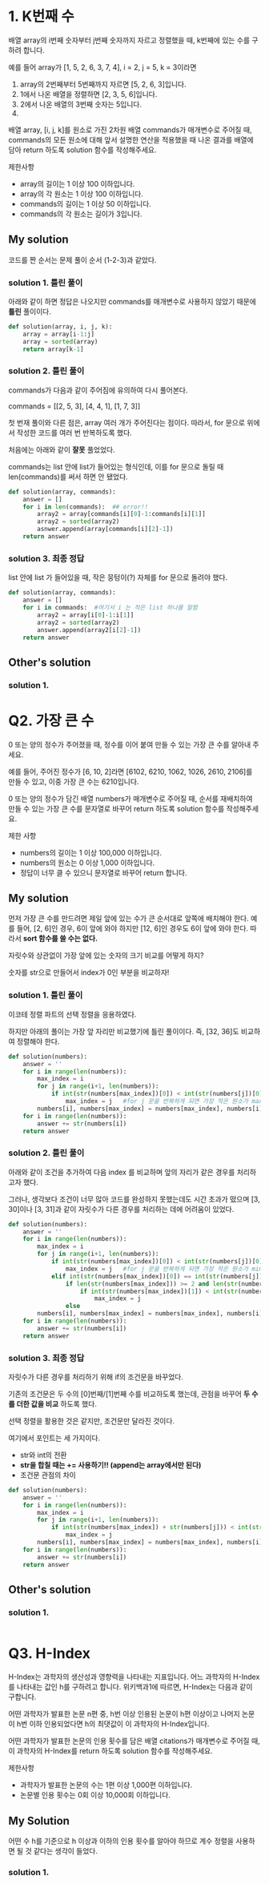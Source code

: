 # 1. K번째 수

배열 array의 i번째 숫자부터 j번째 숫자까지 자르고 정렬했을 때, k번째에 있는 수를 구하려 합니다.

예를 들어 array가 [1, 5, 2, 6, 3, 7, 4], i = 2, j = 5, k = 3이라면

1. array의 2번째부터 5번째까지 자르면 [5, 2, 6, 3]입니다.
2. 1에서 나온 배열을 정렬하면 [2, 3, 5, 6]입니다.
3. 2에서 나온 배열의 3번째 숫자는 5입니다.
4. 
배열 array, [i, j, k]를 원소로 가진 2차원 배열 commands가 매개변수로 주어질 때, commands의 모든 원소에 대해 앞서 설명한 연산을 적용했을 때 나온 결과를 배열에 담아 return 하도록 solution 함수를 작성해주세요.

제한사항
- array의 길이는 1 이상 100 이하입니다.
- array의 각 원소는 1 이상 100 이하입니다.
- commands의 길이는 1 이상 50 이하입니다.
- commands의 각 원소는 길이가 3입니다.

## My solution

코드를 짠 순서는 문제 풀이 순서 (1-2-3)과 같았다.

### solution 1. 틀린 풀이

아래와 같이 하면 정답은 나오지만 commands를 매개변수로 사용하지 않았기 때문에 **틀린** 풀이이다.

```python
def solution(array, i, j, k):
    array = array[i-1:j]
    array = sorted(array)
    return array[k-1]
```

### solution 2. 틀린 풀이

commands가 다음과 같이 주어짐에 유의하여 다시 풀어본다.

commands = [[2, 5, 3], [4, 4, 1], [1, 7, 3]]

첫 번재 풀이와 다른 점은, array 여러 개가 주어진다는 점이다. 따라서, for 문으로 위에서 작성한 코드를 여러 번 반복하도록 했다.

처음에는 아래와 같이 **잘못** 풀었었다. 

commands는 list 안에 list가 들어있는 형식인데, 이를 for 문으로 돌릴 때 len(commands)를 써서 하면 안 됐었다. 

```python 
def solution(array, commands):
    answer = []
    for i in len(commands):  ## error!!
        array2 = array[commands[i][0]-1:commands[i][1]]
        array2 = sorted(array2)
        asnwer.append(array[commands[i][2]-1])
    return answer
```

### solution 3. **최종 정답**

list 안에 list 가 들어있을 때, 작은 뭉텅이(?) 자체를 for 문으로 돌려야 했다.

```python
def solution(array, commands):
    answer = []
    for i in commands:  #여기서 i 는 작은 list 하나를 말함
        array2 = array[i[0]-1:i[1]]
        array2 = sorted(array2)
        answer.append(array2[i[2]-1])
    return answer
```


## Other's solution

### solution 1. 



# Q2. 가장 큰 수 

0 또는 양의 정수가 주어졌을 때, 정수를 이어 붙여 만들 수 있는 가장 큰 수를 알아내 주세요.

예를 들어, 주어진 정수가 [6, 10, 2]라면 [6102, 6210, 1062, 1026, 2610, 2106]를 만들 수 있고, 이중 가장 큰 수는 6210입니다.

0 또는 양의 정수가 담긴 배열 numbers가 매개변수로 주어질 때, 순서를 재배치하여 만들 수 있는 가장 큰 수를 문자열로 바꾸어 return 하도록 solution 함수를 작성해주세요.

제한 사항
- numbers의 길이는 1 이상 100,000 이하입니다.
- numbers의 원소는 0 이상 1,000 이하입니다.
- 정답이 너무 클 수 있으니 문자열로 바꾸어 return 합니다.


## My solution

먼저 가장 큰 수를 만드려면 제일 앞에 있는 수가 큰 순서대로 앞쪽에 배치해야 한다. 예를 들어, [2, 6]인 경우, 6이 앞에 와야 하지만 [12, 6]인 경우도 6이 앞에 와야 한다. 따라서 **sort 함수를 쓸 수는 없다.**

자릿수와 상관없이 가장 앞에 있는 숫자의 크기 비교를 어떻게 하지?

숫자를 str으로 만들어서 index가 0인 부분을 비교하자!

### solution 1. 틀린 풀이

이코테 정렬 파트의 선택 정렬을 응용하였다.

하지만 아래의 풀이는 가장 앞 자리만 비교했기에 틀린 풀이이다. 즉, [32, 36]도 비교하여 정렬해야 한다.

```python
def solution(numbers):
    answer = ''
    for i in range(len(numbers)):
        max_index = i
        for j in range(i+1, len(numbers)):
            if int(str(numbers[max_index])[0]) < int(str(numbers[j])[0]):
                max_index = j   #for j 문을 반복하게 되면 가장 작은 원소가 max_index에 담기게 됨
        numbers[i], numbers[max_index] = numbers[max_index], numbers[i]
    for i in range(len(numbers)):
        answer += str(numbers[i])
    return answer
```

### solution 2. 틀린 풀이

아래와 같이 조건을 추가하여 다음 index 를 비교하며 앞의 자리가 같은 경우를 처리하고자 했다. 

그러나, 생각보다 조건이 너무 많아 코드를 완성하지 못했는데도 시간 초과가 떴으며 [3, 30]이나 [3, 31]과 같이 자릿수가 다른 경우를 처리하는 데에 어려움이 있었다. 

```python
def solution(numbers):
    answer = ''
    for i in range(len(numbers)):
        max_index = i
        for j in range(i+1, len(numbers)):
            if int(str(numbers[max_index])[0]) < int(str(numbers[j])[0]):
                max_index = j   #for j 문을 반복하게 되면 가장 작은 원소가 min_index에 담기게 됨
            elif int(str(numbers[max_index])[0]) == int(str(numbers[j])[0]):  #0번째가 같다면
                if len(str(numbers[max_index])) >= 2 and len(str(numbers[j])) >= 2:  #둘 다 길이가 2보다 크면
                    if int(str(numbers[max_index])[1]) < int(str(numbers[j])[1]):
                        max_index = j
                else 
        numbers[i], numbers[max_index] = numbers[max_index], numbers[i]
    for i in range(len(numbers)):
        answer += str(numbers[i])
    return answer
```

### solution 3. 최종 정답

자릿수가 다른 경우를 처리하기 위해 if의 조건문을 바꾸었다. 

기존의 조건문은 두 수의 [0]번째/[1]번째 수를 비교하도록 했는데, 관점을 바꾸어 **두 수를 더한 값을 비교** 하도록 했다.

선택 정렬을 활용한 것은 같지만, 조건문만 달라진 것이다. 

여기에서 포인트는 세 가지이다.
- str와 int의 전환
- **str을 합칠 때는 += 사용하기!! (append는 array에서만 된다)**
- 조건문 관점의 차이

```python
def solution(numbers):
    answer = ''
    for i in range(len(numbers)):
        max_index = i 
        for j in range(i+1, len(numbers)):
            if int(str(numbers[max_index]) + str(numbers[j])) < int(str(numbers[j]) + str(numbers[max_index])):
                max_index = j
        numbers[i], numbers[max_index] = numbers[max_index], numbers[i]
    for i in range(len(numbers)):
        answer += str(numbers[i])
    return answer
```



## Other's solution

### solution 1.
```python

```

# Q3. H-Index

H-Index는 과학자의 생산성과 영향력을 나타내는 지표입니다. 어느 과학자의 H-Index를 나타내는 값인 h를 구하려고 합니다. 위키백과1에 따르면, H-Index는 다음과 같이 구합니다.

어떤 과학자가 발표한 논문 n편 중, h번 이상 인용된 논문이 h편 이상이고 나머지 논문이 h번 이하 인용되었다면 h의 최댓값이 이 과학자의 H-Index입니다.

어떤 과학자가 발표한 논문의 인용 횟수를 담은 배열 citations가 매개변수로 주어질 때, 이 과학자의 H-Index를 return 하도록 solution 함수를 작성해주세요.

제한사항
- 과학자가 발표한 논문의 수는 1편 이상 1,000편 이하입니다.
- 논문별 인용 횟수는 0회 이상 10,000회 이하입니다.

## My Solution 

어떤 수 h를 기준으로 h 이상과 이하의 인용 횟수를 알아야 하므로 계수 정렬을 사용하면 될 것 같다는 생각이 들었다.

### solution 1. 

